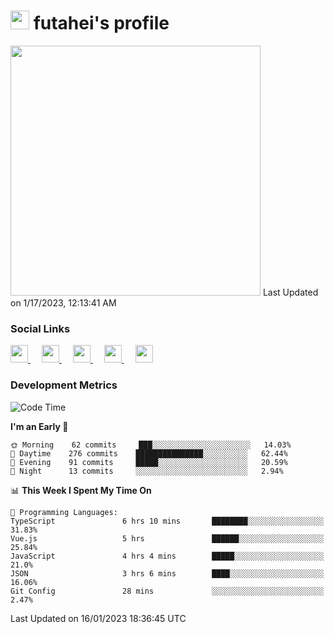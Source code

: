 <h1><img src="https://fonts.gstatic.com/s/e/notoemoji/latest/1f914/512.gif" width="30"/> futahei's profile</h1>
<!--START_SECTION:lapras-card-->
<a href="https://lapras.com/public/M9NU3UQ" target="_blank" rel="noopener noreferrer"><img src="https://lapras-card-generator.vercel.app/api/svg?e=3.42&b=3.57&i=3.17&b1=%23232323&b2=%236d6d6d&i1=%23212121&i2=%23818181&l=ja" width="400" ></a>  
Last Updated on 1/17/2023, 12:13:41 AM
<!--END_SECTION:lapras-card-->

<h3>Social Links</h3>
<p>
  <a href= "https://github.com/futahei">
    <img src="https://img.icons8.com/ios-filled/50/000000/github.svg" width="28px"/>
  </a>
  &emsp;
  <a href= "https://www.youtube.com/channel/UC6cSz5FoLd8ib7Qnncyj-eg">
    <img src="https://img.icons8.com/ios-filled/50/000000/youtube.svg" width="28px"/>
  </a>
  &emsp;
  <a href= "https://twitter.com/kohei_fttk">
    <img src="https://img.icons8.com/ios-filled/50/000000/twitter.svg" width="28px"/>
  </a>
  &emsp;
  <a href= "https://keybase.io/futahei">
    <img src="https://img.icons8.com/ios-filled/50/000000/keybase2.svg" width="28px"/>
  </a>
  &emsp;
  <a href="mailto:kohei_f@cynack.com">
    <img src="https://img.icons8.com/ios-filled/50/000000/email.png" width="28px"/>
  </a>
</p>

<h3>Development Metrics</h3>

<!--START_SECTION:waka-->
![Code Time](http://img.shields.io/badge/Code%20Time-1%2C045%20hrs%2055%20mins-blue)

**I'm an Early 🐤** 

```text
🌞 Morning    62 commits     ███░░░░░░░░░░░░░░░░░░░░░░   14.03% 
🌆 Daytime    276 commits    ███████████████░░░░░░░░░░   62.44% 
🌃 Evening    91 commits     █████░░░░░░░░░░░░░░░░░░░░   20.59% 
🌙 Night      13 commits     ░░░░░░░░░░░░░░░░░░░░░░░░░   2.94%

```


📊 **This Week I Spent My Time On** 

```text
💬 Programming Languages: 
TypeScript               6 hrs 10 mins       ████████░░░░░░░░░░░░░░░░░   31.83% 
Vue.js                   5 hrs               ██████░░░░░░░░░░░░░░░░░░░   25.84% 
JavaScript               4 hrs 4 mins        █████░░░░░░░░░░░░░░░░░░░░   21.0% 
JSON                     3 hrs 6 mins        ████░░░░░░░░░░░░░░░░░░░░░   16.06% 
Git Config               28 mins             ░░░░░░░░░░░░░░░░░░░░░░░░░   2.47%

```


 Last Updated on 16/01/2023 18:36:45 UTC
<!--END_SECTION:waka-->
